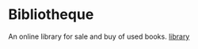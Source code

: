 # Bibliotheque
An online library for sale and buy of used books.
<a href="git remote add origin https://github.com/azzouz-ichrak/Biblioth-que.git">library</a>
